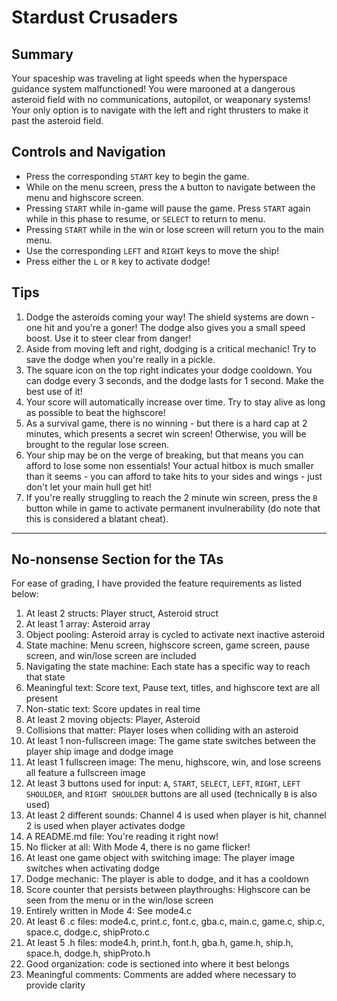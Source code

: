 # Stardust Crusaders
## Summary
Your spaceship was traveling at light speeds when the hyperspace guidance system malfunctioned! You were marooned at a dangerous asteroid field with no communications, autopilot, or weaponary systems! Your only option is to navigate with the left and right thrusters to make it past the asteroid field.

## Controls and Navigation
- Press the corresponding `START` key to begin the game.
- While on the menu screen, press the `A` button to navigate between the menu and highscore screen.
- Pressing `START` while in-game will pause the game. Press `START` again while in this phase to resume, or `SELECT` to return to menu.
- Pressing `START` while in the win or lose screen will return you to the main menu.
- Use the corresponding `LEFT` and `RIGHT` keys to move the ship!
- Press either the `L` or `R` key to activate dodge!

## Tips
1. Dodge the asteroids coming your way! The shield systems are down - one hit and you're a goner! The dodge also gives you a small speed boost. Use it to steer clear from danger!
2. Aside from moving left and right, dodging is a critical mechanic! Try to save the dodge when you're really in a pickle.
3. The square icon on the top right indicates your dodge cooldown. You can dodge every 3 seconds, and the dodge lasts for 1 second. Make the best use of it!
4. Your score will automatically increase over time. Try to stay alive as long as possible to beat the highscore!
5. As a survival game, there is no winning - but there is a hard cap at 2 minutes, which presents a secret win screen! Otherwise, you will be brought to the regular lose screen. 
6. Your ship may be on the verge of breaking, but that means you can afford to lose some non essentials! Your actual hitbox is much smaller than it seems - you can afford to take hits to your sides and wings - just don't let your main hull get hit!
7. If you're really struggling to reach the 2 minute win screen, press the `B` button while in game to activate permanent invulnerability (do note that this is considered a blatant cheat).


---

## No-nonsense Section for the TAs
For ease of grading, I have provided the feature requirements as listed below:
1. At least 2 structs: Player struct, Asteroid struct
2. At least 1 array: Asteroid array
3. Object pooling: Asteroid array is cycled to activate next inactive asteroid
4. State machine: Menu screen, highscore screen, game screen, pause screen, and win/lose screen are included
5. Navigating the state machine: Each state has a specific way to reach that state
6. Meaningful text: Score text, Pause text, titles, and highscore text are all present
7. Non-static text: Score updates in real time
8. At least 2 moving objects: Player, Asteroid
9. Collisions that matter: Player loses when colliding with an asteroid
10. At least 1 non-fullscreen image: The game state switches between the player ship image and dodge image
11. At least 1 fullscreen image: The menu, highscore, win, and lose screens all feature a fullscreen image
12. At least 3 buttons used for input: `A`, `START`, `SELECT`, `LEFT`, `RIGHT`, `LEFT SHOULDER`, and `RIGHT SHOULDER` buttons are all used (technically `B` is also used)
13. At least 2 different sounds: Channel 4 is used when player is hit, channel 2 is used when player activates dodge
14. A README.md file: You're reading it right now!
15. No flicker at all: With Mode 4, there is no game flicker!
16. At least one game object with switching image: The player image switches when activating dodge
17. Dodge mechanic: The player is able to dodge, and it has a cooldown
18. Score counter that persists between playthroughs: Highscore can be seen from the menu or in the win/lose screen
10. Entirely written in Mode 4: See mode4.c
20. At least 6 .c files: mode4.c, print.c, font.c, gba.c, main.c, game.c, ship.c, space.c, dodge.c, shipProto.c
21. At least 5 .h files: mode4.h, print.h, font.h, gba.h, game.h, ship.h, space.h, dodge.h, shipProto.h
22. Good organization: code is sectioned into where it best belongs
23. Meaningful comments: Comments are added where necessary to provide clarity